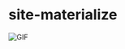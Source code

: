 # site-materialize

<img src="https://i.imgur.com/pryINSA.png" alt="GIF" data-canonical-src="https://i.imgur.com/pryINSA.png" style="max-width: 50%;">
